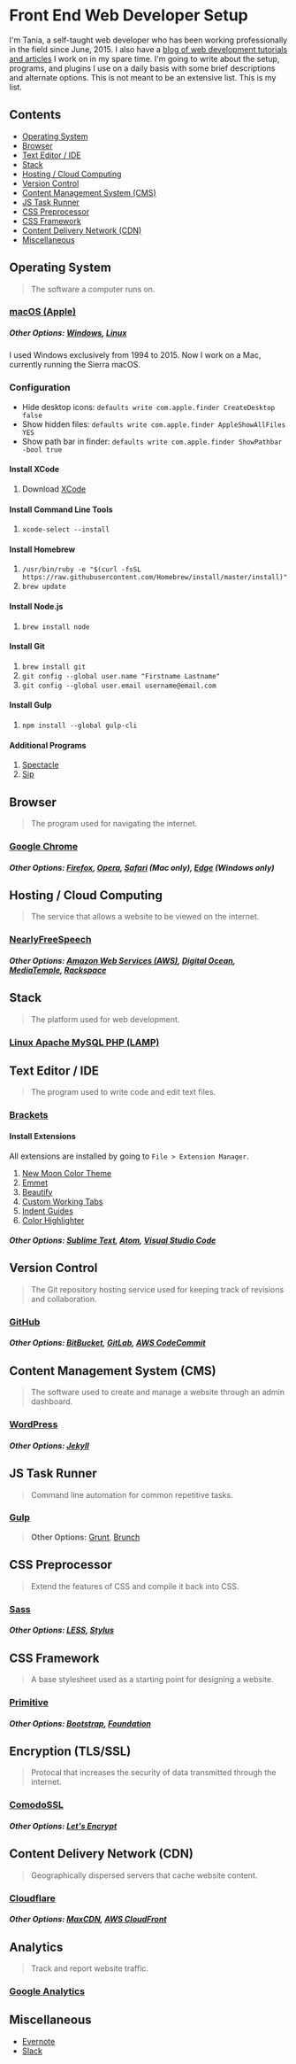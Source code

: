 # Front End Web Developer Setup

I'm Tania, a self-taught web developer who has been working professionally in the field since June, 2015. I also have a [blog of web development tutorials and articles](https://www.taniarascia.com/) I work on in my spare time. I'm going to write about the setup, programs, and plugins I use on a daily basis with some brief descriptions and alternate options. This is not meant to be an extensive list. This is my list.

## Contents

* [Operating System](#operating-system)
* [Browser](#browser)
* [Text Editor / IDE](#text-editor--ide)
* [Stack](#stack)
* [Hosting / Cloud Computing](#hosting--cloud-computing)
* [Version Control](#version-control)
* [Content Management System (CMS)](#content-management-system-cms)
* [JS Task Runner](#js-task-runner)
* [CSS Preprocessor](#css-preprocessor)
* [CSS Framework](#css-framework)
* [Content Delivery Network (CDN)](#content-delivery-network-cdn)
* [Miscellaneous](#miscellaneous)

## Operating System

> The software a computer runs on.

### [macOS (Apple)](http://www.apple.com/macos/sierra/)
##### **Other Options:** [Windows](https://www.microsoft.com/en-us/windows), [Linux](https://en.wikipedia.org/wiki/Linux)

I used Windows exclusively from 1994 to 2015. Now I work on a Mac, currently running the Sierra macOS.

### Configuration

* Hide desktop icons: `defaults write com.apple.finder CreateDesktop false`
* Show hidden files: `defaults write com.apple.finder AppleShowAllFiles YES`
* Show path bar in finder: `defaults write com.apple.finder ShowPathbar -bool true`

#### Install XCode

1. Download [XCode](Xcode)

#### Install Command Line Tools

1. `xcode-select --install`

#### Install Homebrew

1. `/usr/bin/ruby -e "$(curl -fsSL https://raw.githubusercontent.com/Homebrew/install/master/install)"`
1. `brew update`

#### Install Node.js

1. `brew install node`

#### Install Git

1. `brew install git`
1. `git config --global user.name "Firstname Lastname"`
1. `git config --global user.email username@email.com`

#### Install Gulp

1. `npm install --global gulp-cli`

#### Additional Programs

1. [Spectacle](https://www.spectacleapp.com/)
1. [Sip](http://sipapp.io/)


## Browser

> The program used for navigating the internet.

### [Google Chrome](https://www.google.com/chrome/)

##### **Other Options:**  [Firefox](https://www.mozilla.org/en-US/firefox/products/), [Opera](http://www.opera.com/), [Safari](http://www.apple.com/safari/) (Mac only), [Edge](https://www.microsoft.com/en-us/windows/microsoft-edge/microsoft-edge) (Windows only)

## Hosting / Cloud Computing

> The service that allows a website to be viewed on the internet.

### [NearlyFreeSpeech](https://www.nearlyfreespeech.net/)

##### **Other Options:** [Amazon Web Services (AWS)](https://aws.amazon.com/), [Digital Ocean](https://www.digitalocean.com/), [MediaTemple](https://www.mediatemple.net/), [Rackspace](https://www.rackspace.com/)

## Stack

> The platform used for web development.

### [Linux Apache MySQL PHP (LAMP)](https://en.wikipedia.org/wiki/LAMP_(software_bundle))

## Text Editor / IDE

> The program used to write code and edit text files.

### [Brackets](http://brackets.io/)

#### Install Extensions

All extensions are installed by going to `File > Extension Manager`.

1. [New Moon Color Theme](https://github.com/taniarascia/new-moon)
1. [Emmet](https://github.com/emmetio/brackets-emmet)
1. [Beautify](https://github.com/brackets-beautify/brackets-beautify)
1. [Custom Working Tabs](https://github.com/DH3ALEJANDRO/custom-work-for-brackets)
1. [Indent Guides](https://github.com/lkcampbell/brackets-indent-guides)
1. [Color Highlighter](https://github.com/Taraflex/Brackets-Color-Highlighter)

##### **Other Options:** [Sublime Text](https://www.sublimetext.com/), [Atom](https://atom.io/), [Visual Studio Code](http://code.visualstudio.com/)

## Version Control

> The Git repository hosting service used for keeping track of revisions and collaboration.

### [GitHub](https://github.com/)

##### **Other Options:** [BitBucket](https://bitbucket.org), [GitLab](https://about.gitlab.com/), [AWS CodeCommit](https://aws.amazon.com/codecommit/)

## Content Management System (CMS)

> The software used to create and manage a website through an admin dashboard.

### [WordPress](https://wordpress.org/)

##### **Other Options:** [Jekyll](https://jekyllrb.com)

## JS Task Runner

> Command line automation for common repetitive tasks.

### [Gulp](http://gulpjs.com/)

> **Other Options:** [Grunt](http://gruntjs.com/), [Brunch](http://brunch.io/)

## CSS Preprocessor

> Extend the features of CSS and compile it back into CSS.

### [Sass](http://sass-lang.com/)

##### **Other Options:** [LESS](http://lesscss.org/), [Stylus](http://stylus-lang.com/)

## CSS Framework

> A base stylesheet used as a starting point for designing a website.

### [Primitive](https://taniarascia.github.io/primitive/)

##### **Other Options:** [Bootstrap](http://getbootstrap.com/), [Foundation](http://foundation.zurb.com/)

## Encryption (TLS/SSL)

> Protocal that increases the security of data transmitted through the internet.

### [ComodoSSL](https://comodosslstore.com/)

##### **Other Options:** [Let's Encrypt](https://letsencrypt.org/)

## Content Delivery Network (CDN)

> Geographically dispersed servers that cache website content.

### [Cloudflare](https://www.cloudflare.com/)

##### **Other Options:** [MaxCDN](https://www.maxcdn.com/), [AWS CloudFront](https://aws.amazon.com/cloudfront/)

## Analytics

> Track and report website traffic.

### [Google Analytics](https://analytics.google.com/)

## Miscellaneous

* [Evernote](https://evernote.com/)
* [Slack](https://slack.com/)


